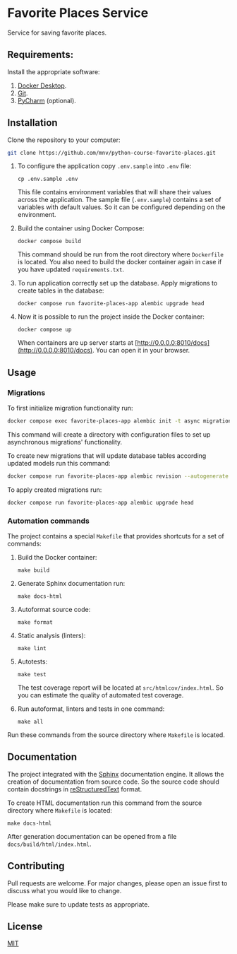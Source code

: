 # Favorite Places Service

Service for saving favorite places.

## Requirements:

Install the appropriate software:

1. [Docker Desktop](https://www.docker.com).
2. [Git](https://github.com/git-guides/install-git).
3. [PyCharm](https://www.jetbrains.com/ru-ru/pycharm/download) (optional).

## Installation

Clone the repository to your computer:
```bash
git clone https://github.com/mnv/python-course-favorite-places.git
```

1. To configure the application copy `.env.sample` into `.env` file:
    ```shell
    cp .env.sample .env
    ```
   
    This file contains environment variables that will share their values across the application.
    The sample file (`.env.sample`) contains a set of variables with default values. 
    So it can be configured depending on the environment.

2. Build the container using Docker Compose:
    ```shell
    docker compose build
    ```
    This command should be run from the root directory where `Dockerfile` is located.
    You also need to build the docker container again in case if you have updated `requirements.txt`.

3. To run application correctly set up the database.
   Apply migrations to create tables in the database:
    ```shell
    docker compose run favorite-places-app alembic upgrade head
    ```

4. Now it is possible to run the project inside the Docker container:
    ```shell
    docker compose up
    ```
   When containers are up server starts at [http://0.0.0.0:8010/docs](http://0.0.0.0:8010/docs). You can open it in your browser.

## Usage

### Migrations

To first initialize migration functionality run:
```bash
docker compose exec favorite-places-app alembic init -t async migrations
```
This command will create a directory with configuration files to set up asynchronous migrations' functionality.

To create new migrations that will update database tables according updated models run this command:
```bash
docker compose run favorite-places-app alembic revision --autogenerate  -m "your description"
```

To apply created migrations run:
```bash
docker compose run favorite-places-app alembic upgrade head
```

### Automation commands

The project contains a special `Makefile` that provides shortcuts for a set of commands:
1. Build the Docker container:
    ```shell
    make build
    ```

2. Generate Sphinx documentation run:
    ```shell
    make docs-html
    ```

3. Autoformat source code:
    ```shell
    make format
    ```

4. Static analysis (linters):
    ```shell
    make lint
    ```

5. Autotests:
    ```shell
    make test
    ```

    The test coverage report will be located at `src/htmlcov/index.html`. 
    So you can estimate the quality of automated test coverage.

6. Run autoformat, linters and tests in one command:
    ```shell
    make all
    ```

Run these commands from the source directory where `Makefile` is located.

## Documentation

The project integrated with the [Sphinx](https://www.sphinx-doc.org/en/master/) documentation engine. 
It allows the creation of documentation from source code. 
So the source code should contain docstrings in [reStructuredText](https://docutils.sourceforge.io/rst.html) format.

To create HTML documentation run this command from the source directory where `Makefile` is located:
```shell
make docs-html
```

After generation documentation can be opened from a file `docs/build/html/index.html`.

## Contributing
Pull requests are welcome. For major changes, please open an issue first to discuss what you would like to change.

Please make sure to update tests as appropriate.

## License
[MIT](https://choosealicense.com/licenses/mit/)
